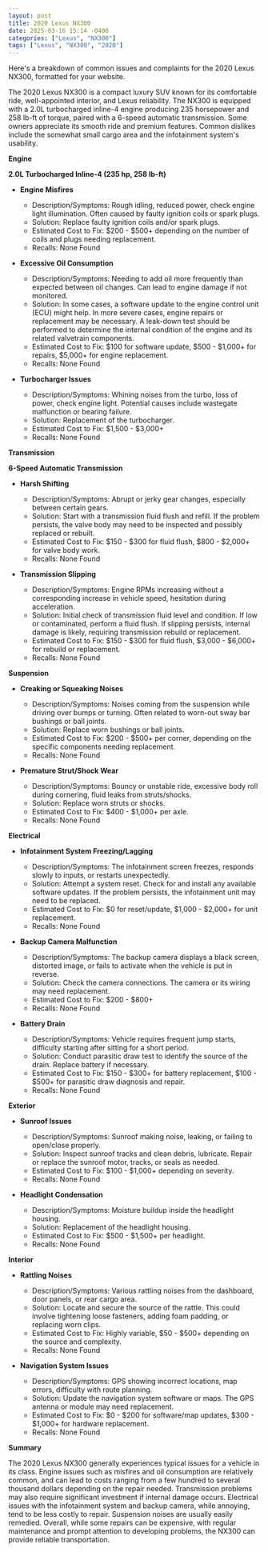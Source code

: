 ```yaml
---
layout: post
title: 2020 Lexus NX300
date: 2025-03-16 15:14 -0400
categories: ["Lexus", "NX300"]
tags: ["Lexus", "NX300", "2020"]
---
```

Here's a breakdown of common issues and complaints for the 2020 Lexus NX300, formatted for your website.

The 2020 Lexus NX300 is a compact luxury SUV known for its comfortable ride, well-appointed interior, and Lexus reliability. The NX300 is equipped with a 2.0L turbocharged inline-4 engine producing 235 horsepower and 258 lb-ft of torque, paired with a 6-speed automatic transmission. Some owners appreciate its smooth ride and premium features. Common dislikes include the somewhat small cargo area and the infotainment system's usability.

**Engine**

**2.0L Turbocharged Inline-4 (235 hp, 258 lb-ft)**

*   **Engine Misfires**
    *   Description/Symptoms: Rough idling, reduced power, check engine light illumination. Often caused by faulty ignition coils or spark plugs.
    *   Solution: Replace faulty ignition coils and/or spark plugs.
    *   Estimated Cost to Fix: $200 - $500+ depending on the number of coils and plugs needing replacement.
    *   Recalls: None Found

*   **Excessive Oil Consumption**
    *   Description/Symptoms: Needing to add oil more frequently than expected between oil changes. Can lead to engine damage if not monitored.
    *   Solution: In some cases, a software update to the engine control unit (ECU) might help. In more severe cases, engine repairs or replacement may be necessary. A leak-down test should be performed to determine the internal condition of the engine and its related valvetrain components.
    *   Estimated Cost to Fix: $100 for software update, $500 - $1,000+ for repairs, $5,000+ for engine replacement.
    *   Recalls: None Found

*   **Turbocharger Issues**
    *   Description/Symptoms: Whining noises from the turbo, loss of power, check engine light. Potential causes include wastegate malfunction or bearing failure.
    *   Solution: Replacement of the turbocharger.
    *   Estimated Cost to Fix: $1,500 - $3,000+
    *   Recalls: None Found

**Transmission**

**6-Speed Automatic Transmission**

*   **Harsh Shifting**
    *   Description/Symptoms: Abrupt or jerky gear changes, especially between certain gears.
    *   Solution: Start with a transmission fluid flush and refill. If the problem persists, the valve body may need to be inspected and possibly replaced or rebuilt.
    *   Estimated Cost to Fix: $150 - $300 for fluid flush, $800 - $2,000+ for valve body work.
    *   Recalls: None Found

*   **Transmission Slipping**
    *   Description/Symptoms: Engine RPMs increasing without a corresponding increase in vehicle speed, hesitation during acceleration.
    *   Solution: Initial check of transmission fluid level and condition. If low or contaminated, perform a fluid flush. If slipping persists, internal damage is likely, requiring transmission rebuild or replacement.
    *   Estimated Cost to Fix: $150 - $300 for fluid flush, $3,000 - $6,000+ for rebuild or replacement.
    *   Recalls: None Found

**Suspension**

*   **Creaking or Squeaking Noises**
    *   Description/Symptoms: Noises coming from the suspension while driving over bumps or turning. Often related to worn-out sway bar bushings or ball joints.
    *   Solution: Replace worn bushings or ball joints.
    *   Estimated Cost to Fix: $200 - $500+ per corner, depending on the specific components needing replacement.
    *   Recalls: None Found

*   **Premature Strut/Shock Wear**
    *   Description/Symptoms: Bouncy or unstable ride, excessive body roll during cornering, fluid leaks from struts/shocks.
    *   Solution: Replace worn struts or shocks.
    *   Estimated Cost to Fix: $400 - $1,000+ per axle.
    *   Recalls: None Found

**Electrical**

*   **Infotainment System Freezing/Lagging**
    *   Description/Symptoms: The infotainment screen freezes, responds slowly to inputs, or restarts unexpectedly.
    *   Solution: Attempt a system reset. Check for and install any available software updates. If the problem persists, the infotainment unit may need to be replaced.
    *   Estimated Cost to Fix: $0 for reset/update, $1,000 - $2,000+ for unit replacement.
    *   Recalls: None Found

*   **Backup Camera Malfunction**
    *   Description/Symptoms: The backup camera displays a black screen, distorted image, or fails to activate when the vehicle is put in reverse.
    *   Solution: Check the camera connections. The camera or its wiring may need replacement.
    *   Estimated Cost to Fix: $200 - $800+
    *   Recalls: None Found

*   **Battery Drain**
    *   Description/Symptoms: Vehicle requires frequent jump starts, difficulty starting after sitting for a short period.
    *   Solution: Conduct parasitic draw test to identify the source of the drain. Replace battery if necessary.
    *   Estimated Cost to Fix: $150 - $300+ for battery replacement, $100 - $500+ for parasitic draw diagnosis and repair.
    *   Recalls: None Found

**Exterior**

*   **Sunroof Issues**
    *   Description/Symptoms: Sunroof making noise, leaking, or failing to open/close properly.
    *   Solution: Inspect sunroof tracks and clean debris, lubricate. Repair or replace the sunroof motor, tracks, or seals as needed.
    *   Estimated Cost to Fix: $100 - $1,000+ depending on severity.
    *   Recalls: None Found

*   **Headlight Condensation**
    *   Description/Symptoms: Moisture buildup inside the headlight housing.
    *   Solution: Replacement of the headlight housing.
    *   Estimated Cost to Fix: $500 - $1,500+ per headlight.
    *   Recalls: None Found

**Interior**

*   **Rattling Noises**
    *   Description/Symptoms: Various rattling noises from the dashboard, door panels, or rear cargo area.
    *   Solution: Locate and secure the source of the rattle. This could involve tightening loose fasteners, adding foam padding, or replacing worn clips.
    *   Estimated Cost to Fix: Highly variable, $50 - $500+ depending on the source and complexity.
    *   Recalls: None Found

*   **Navigation System Issues**
    *   Description/Symptoms: GPS showing incorrect locations, map errors, difficulty with route planning.
    *   Solution: Update the navigation system software or maps. The GPS antenna or module may need replacement.
    *   Estimated Cost to Fix: $0 - $200 for software/map updates, $300 - $1,000+ for hardware replacement.
    *   Recalls: None Found

**Summary**

The 2020 Lexus NX300 generally experiences typical issues for a vehicle in its class. Engine issues such as misfires and oil consumption are relatively common, and can lead to costs ranging from a few hundred to several thousand dollars depending on the repair needed. Transmission problems may also require significant investment if internal damage occurs. Electrical issues with the infotainment system and backup camera, while annoying, tend to be less costly to repair. Suspension noises are usually easily remedied. Overall, while some repairs can be expensive, with regular maintenance and prompt attention to developing problems, the NX300 can provide reliable transportation.

